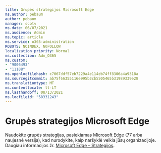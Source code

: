 ```yaml
---
title: Grupės strategijos Microsoft Edge
ms.author: pebaum
author: pebaum
manager: scotv
ms.date: 06/07/2021
ms.audience: Admin
ms.topic: article
ms.service: o365-administration
ROBOTS: NOINDEX, NOFOLLOW
localization_priority: Normal
ms.collection: Adm_O365
ms.custom:
- "9006493"
- "11108"
ms.openlocfilehash: c7067ddf57eb7229a4e114eb74ff8306a4a9318a
ms.sourcegitcommit: ab75f66355116e995b3cb5505465b31989339e28
ms.translationtype: MT
ms.contentlocale: lt-LT
ms.lasthandoff: 08/13/2021
ms.locfileid: "58331243"
---
```

# <a name="group-policies-in-microsoft-edge"></a>Grupės strategijos Microsoft Edge

Naudokite grupės strategijas, pasiekiamas Microsoft Edge (77 arba naujesnė versija), kad nurodykite, kaip naršyklė veikia jūsų organizacijoje. Daugiau informacijos žr. [Microsoft Edge – Strategijos](https://docs.microsoft.com/deployedge/microsoft-edge-policies#available-policies).